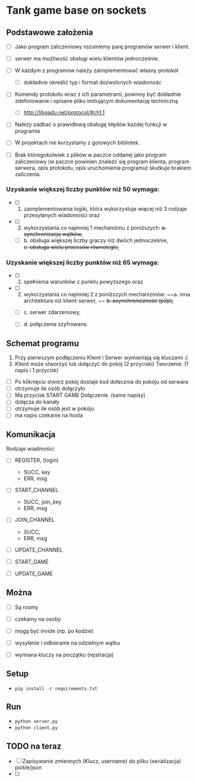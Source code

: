 # Tank game base on sockets

## Podstawowe założenia 
- [ ] Jako program zaliczeniowy rozumiemy parę programów serwer i klient.
- [ ] serwer ma możliwość obsługi wielu klientów jednocześnie.
- [ ] W każdym z programów należy zaimplementować własny protokół
    - [ ] dokładnie określić typ i format dozwolonych wiadomośc
- [ ] Komendy protokołu wraz z ich parametrami, powinny być dokładnie zdefiniowanie i opisane pliku imitującym dokumentację techniczną
    - [ ] http://libgadu.net/protocol/#ch1.1
- [ ] Należy zadbać o prawidłową obsługę błędów każdej funkcji w programie
- [ ] W projektach nie korzystamy z gotowych bibliotek.
- [ ] Brak któregokolwiek z plików w paczce oddanej jako program zaliczeniowy (w paczce powinien znaleźć się program klienta, program serwera, opis protokołu, opis uruchomienia programu) skutkuje brakiem zaliczenia.


### Uzyskanie większej liczby punktów niż 50 wymaga:
- [ ] 1. zaimplementowania logiki, która wykorzystuje więcej niż 3 rodzaje przesyłanych wiadomości oraz  
- [ ] 2. wykorzystania co najmniej 1 mechanizmu z poniższych:
    ~~a. synchronizacja wątków,~~
    - [ ] b. obsługa większej liczby graczy niż dwóch jednocześnie,                                      
    ~~c. obsługa wielu procesów równolegle,~~

### Uzyskanie większej liczby punktów niż 65 wymaga:
- [ ] 1. spełnienia warunków z punktu powyższego oraz
- [ ] 2. wykorzystania co najmniej 2 z poniższych mechanizmów:
        ~~a. inna architektura niż klient-serwer, ~~
        ~~b. asynchroniczność (p2p),~~
    - [ ] c. serwer zdarzeniowy, 
    - [ ] d. połączenia szyfrowane.  


## Schemat programu
1. Przy pierwszym podłączeniu Klient i Serwer wymieniają się kluczami :) 
2. Klient może stworzyć lub dołączyć do pokój (2 przyciski)
Tworzenie: (1 napis i 1 przycisk)
- [ ] Po kliknięciu stwórz pokój dostaje kod dołacznia do pokóju od serwara
- [ ] otrzymuje ile osób dołączyło 
- [ ] Ma przycisk START GAME
Dołączenie. (same napisy)
- [ ] dołącza do kanały 
- [ ] otrzymuje ile osób jest w pokóju
- [ ] ma napis czekanie na hosta

## Komunikacja
Rodzaje wiadmości:
 - [ ] REGISTER, (login)
     - SUCC, key
     - ERR, msg
 - [ ] START_CHANNEL
     - SUCC, join_key
     - ERR, msg
 - [ ] JOIN_CHANNEL
     - SUCC, 
     - ERR, msg
 - [ ] UPDATE_CHANNEL
 - [ ] START_GAME
 - [ ] UPDATE_GAME


## Można
- [ ] Są roomy
- [ ] czekamy na osoby
- [ ] mogą być invide (np. po kodzie)
- [ ] wysyłanie i odbieranie na odzielnym wątku
- [ ] wymiana kluczy na początku (rejstracja)


## Setup
- ```pip install -r requirements.txt```

## Run
- ```python server.py```
- ```python client.py```

## TODO na teraz
- [ ] Zapisywanie zmiennych (Klucz, username) do pliku (serializacja) pickle/json
- [ ] 

